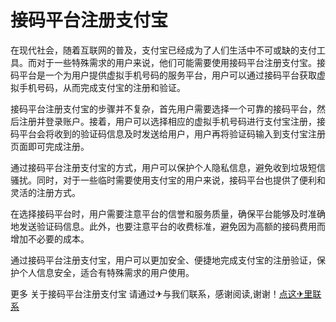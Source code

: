 # 接码平台注册支付宝

在现代社会，随着互联网的普及，支付宝已经成为了人们生活中不可或缺的支付工具。而对于一些特殊需求的用户来说，他们可能需要使用接码平台注册支付宝。接码平台是一个为用户提供虚拟手机号码的服务平台，用户可以通过接码平台获取虚拟手机号码，从而完成支付宝的注册和验证。

接码平台注册支付宝的步骤并不复杂，首先用户需要选择一个可靠的接码平台，然后注册并登录账户。接着，用户可以选择相应的虚拟手机号码进行支付宝注册，接码平台会将收到的验证码信息及时发送给用户，用户再将验证码输入到支付宝注册页面即可完成注册。

通过接码平台注册支付宝的方式，用户可以保护个人隐私信息，避免收到垃圾短信骚扰。同时，对于一些临时需要使用支付宝的用户来说，接码平台也提供了便利和灵活的注册方式。

在选择接码平台时，用户需要注意平台的信誉和服务质量，确保平台能够及时准确地发送验证码信息。此外，也要注意平台的收费标准，避免因为高额的接码费用而增加不必要的成本。

通过接码平台注册支付宝，用户可以更加安全、便捷地完成支付宝的注册验证，保护个人信息安全，适合有特殊需求的用户使用。

更多 关于接码平台注册支付宝 请通过✈与我们联系，感谢阅读,谢谢！[点这✈里联系](https://gg.k02.cc)